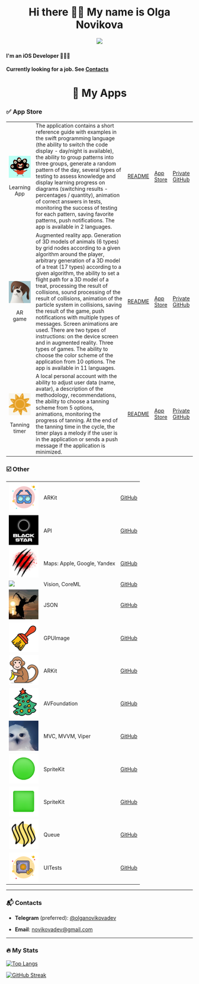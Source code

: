 <h1 align="center"> Hi there 👋🏼 My name is Olga Novikova </h1>


<div id="header" align="center">
  <img src="https://media.giphy.com/media/3ov9k1173PdfJWRsoE/giphy.gif" width="200"/>
</div>

#### I'm an iOS Developer 👩🏻‍💻

#### Currently looking for a job. See [Contacts](#Сontacts)

<h1 align="center"> 📱 My Apps </h1>

### ✅  App Store
<table>
    <tr>
      <td align="center">
       <img src="https://github.com/NovikovaOlga/novikovaolga/blob/main/App_appstore/Patterns/pattern_iconApp.png" width="80"> </p>
  Learning App </td>
      <td> The application contains a short reference guide with examples in the swift programming language (the ability to switch the code display - day/night is available), the ability to group patterns into three groups, generate a random pattern of the day, several types of testing to assess knowledge and display learning progress on diagrams (switching results - percentages / quantity), animation of correct answers in tests, monitoring the success of testing for each pattern, saving favorite patterns, push notifications. The app is available in 2 languages. </td>
      <td> <a href="https://github.com/NovikovaOlga/novikovaolga/blob/main/App_appstore/Patterns/README_patterns.md"> README </a> </td>
      <td> <a href="https://apps.apple.com/us/app/design-patterns-the-beginning/id6445992650"> App Store </a></td>
      <td> <a href="https://github.com/NovikovaOlga/Patterns_AppStore">Private GitHub</a></td>
     </tr> 
   <td align="center">
     <img src="https://github.com/NovikovaOlga/novikovaolga/blob/main/App_appstore/BigParty/bigParty_iconApp.png" width="80"> </p>
     AR game</td>
      <td> Augmented reality app. Generation of 3D models of animals (6 types) by grid nodes according to a given algorithm around the player, arbitrary generation of a 3D model of a treat (17 types) according to a given algorithm, the ability to set a flight path for a 3D model of a treat, processing the result of collisions, sound processing of the result of collisions, animation of the particle system in collisions, saving the result of the game, push notifications with multiple types of messages. Screen animations are used. There are two types of instructions: on the device screen and in augmented reality. Three types of games. The ability to choose the color scheme of the application from 10 options. The app is available in 11 languages. </td>
      <td> <a href="https://github.com/NovikovaOlga/novikovaolga/blob/main/App_appstore/BigParty/README_bigparty.md"> README </a></td>
      <td> <a href="https://apps.apple.com/us/app/big-party-ar-игра/id6443662796">App Store</a></td>
      <td> <a href="https://github.com/NovikovaOlga/BigParty_AppStore">Private GitHub</a></td>
    </tr>
 <td align="center">
  <img src="https://github.com/NovikovaOlga/novikovaolga/blob/main/App_appstore/SunTimer/sunTimer_iconApp.png" width="80"> </p>
  Tanning timer </td>
      <td> A local personal account with the ability to adjust user data (name, avatar), a description of the methodology, recommendations, the ability to choose a tanning scheme from 5 options, animations, monitoring the progress of tanning. At the end of the tanning time in the cycle, the timer plays a melody if the user is in the application or sends a push message if the application is minimized. </td>
      <td> <a href="https://github.com/NovikovaOlga/novikovaolga/blob/main/App_appstore/SunTimer/README_suntimer.md"> README</a></td>
      <td> <a href="https://apps.apple.com/us/app/sun-timer/id1636716597">App Store</a></td>
      <td> <a href="https://github.com/NovikovaOlga/SunTimer_AppStore">Private GitHub</a></td>
    </tr>
</table>

### ☑️ Other
<table>
    <tr>
   <td><img src="https://github.com/NovikovaOlga/Mask/blob/main/Mask/screens/icon.png" width="80px"></td>
      <td> ARKit </td>
      <td> <a href="https://github.com/NovikovaOlga/Mask/tree/main/Mask">GitHub</a></td>
    </tr>
     <td><img src="https://github.com/NovikovaOlga/BlackStarWearShop/blob/main/BlackStarWearShop/screens/icon.jpg" width="80px"></td>
      <td> API </td>
      <td> <a href="https://github.com/NovikovaOlga/BlackStarWearShop">GitHub</a></td>
    </tr>
     <td><img src="https://github.com/NovikovaOlga/Maps/blob/main/HW_2_10/screens/zombiIcon.png" width="80px"></td>
      <td> Maps: Apple, Google, Yandex </td>
      <td> <a href="https://github.com/NovikovaOlga/Maps/tree/main/HW_2_10">GitHub</a></td>
    </tr>
      <td><img src="https://github.com/NovikovaOlga/CatFaceLine/blob/main/HW_2_12/screens/icon.png" width="80px"></td>
      <td> Vision, CoreML </td>
      <td> <a href="https://github.com/NovikovaOlga/CatFaceLine/tree/main/HW_2_12">GitHub</a></td>
    </tr>
     <td><img src="https://github.com/NovikovaOlga/Weather/blob/main/HW_1_12/screen/icon.jpeg" width="80px"></td>
      <td> JSON </td>
      <td> <a href="https://github.com/NovikovaOlga/Weather/tree/main/HW_1_12">GitHub</a></td>
    </tr>
      <td><img src="https://github.com/NovikovaOlga/PhotoFilters/blob/main/HW_2_15/screens/icon.png" width="80px"></td>
      <td> GPUImage </td>
      <td> <a href="https://github.com/NovikovaOlga/PhotoFilters">GitHub</a></td>
    </tr>
     <td><img src="https://github.com/NovikovaOlga/ARgame/blob/main/HW_2_14/screens/icon.png" width="80px"></td>
      <td> ARKit </td>
      <td> <a href="https://github.com/NovikovaOlga/ARgame">GitHub</a></td>
    </tr>
     <td><img src="https://github.com/NovikovaOlga/VideoEditor/blob/main/HW_2_13/screens/icon.png" width="80px"></td>
      <td> AVFoundation </td>
      <td> <a href="https://github.com/NovikovaOlga/VideoEditor">GitHub</a></td>
    </tr>  
     <td><img src="https://github.com/NovikovaOlga/HarryBook/blob/main/HW_2_4/screens/icon.jpg" width="80px"></td>
      <td> MVC, MVVM, Viper </td>
      <td> <a href="https://github.com/NovikovaOlga/HarryBook">GitHub</a></td>
    </tr>   
     <td><img src="https://github.com/NovikovaOlga/Game1/blob/main/HW_2_16_p1/screens/icon.png" width="80px"></td>
      <td> SpriteKit </td>
      <td> <a href="https://github.com/NovikovaOlga/Game1">GitHub</a></td>
    </tr>  
     <td><img src="https://github.com/NovikovaOlga/Game2/blob/main/HW_2_16_p2/screens/icon.png" width="80px"></td>
      <td> SpriteKit </td>
      <td> <a href="https://github.com/NovikovaOlga/Game2">GitHub</a></td>
    </tr>  
      <td><img src="https://github.com/NovikovaOlga/AsyncSync/blob/main/HW_2_5/screens/icon.png" width="80px"></td>
      <td> Queue </td>
      <td> <a href="https://github.com/NovikovaOlga/AsyncSync">GitHub</a></td>
    </tr>  
      <td><img src="https://github.com/NovikovaOlga/LoginPassword/blob/main/HW_2_11/screens/icon.png" width="80px"></td>
      <td> UITests </td>
      <td> <a href="https://github.com/NovikovaOlga/LoginPassword">GitHub</a></td>
    </tr>
</table>

---

### 📬 Contacts

- **Telegram** (preferred): [@olganovikovadev](https://t.me/olganovikovadev)

- **Email**: [novikovadev@gmail.com](mailto:novikovadev@gmail.com)

---

### 🔥 My Stats

[![Top Langs](https://github-readme-stats.vercel.app/api/top-langs/?username=NovikovaOlga&layout=compact&theme=vision-friendly-dark)](https://github.com/anuraghazra/github-readme-stats)

[![GitHub Streak](http://github-readme-streak-stats.herokuapp.com?user=NovikovaOlga&theme=highcontrast&border_radius=4&mode=weekly)](https://git.io/streak-stats)
